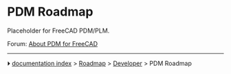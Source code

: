 # PDM Roadmap
Placeholder for FreeCAD PDM/PLM.

Forum: [About PDM for FreeCAD](https://forum.freecadweb.org/viewtopic.php?f=8&t=68350&start=10)



---
⏵ [documentation index](../README.md) > [Roadmap](Category_Roadmap.md) > [Developer](Category_Developer.md) > PDM Roadmap
